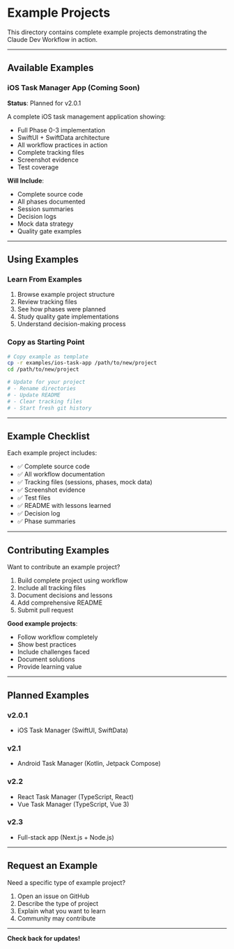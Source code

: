 # Example Projects

This directory contains complete example projects demonstrating the Claude Dev Workflow in action.

---

## Available Examples

### iOS Task Manager App (Coming Soon)

**Status**: Planned for v2.0.1

A complete iOS task management application showing:
- Full Phase 0-3 implementation
- SwiftUI + SwiftData architecture
- All workflow practices in action
- Complete tracking files
- Screenshot evidence
- Test coverage

**Will Include**:
- Complete source code
- All phases documented
- Session summaries
- Decision logs
- Mock data strategy
- Quality gate examples

---

## Using Examples

### Learn From Examples

1. Browse example project structure
2. Review tracking files
3. See how phases were planned
4. Study quality gate implementations
5. Understand decision-making process

### Copy as Starting Point

```bash
# Copy example as template
cp -r examples/ios-task-app /path/to/new/project
cd /path/to/new/project

# Update for your project
# - Rename directories
# - Update README
# - Clear tracking files
# - Start fresh git history
```

---

## Example Checklist

Each example project includes:

- ✅ Complete source code
- ✅ All workflow documentation
- ✅ Tracking files (sessions, phases, mock data)
- ✅ Screenshot evidence
- ✅ Test files
- ✅ README with lessons learned
- ✅ Decision log
- ✅ Phase summaries

---

## Contributing Examples

Want to contribute an example project?

1. Build complete project using workflow
2. Include all tracking files
3. Document decisions and lessons
4. Add comprehensive README
5. Submit pull request

**Good example projects**:
- Follow workflow completely
- Show best practices
- Include challenges faced
- Document solutions
- Provide learning value

---

## Planned Examples

### v2.0.1
- iOS Task Manager (SwiftUI, SwiftData)

### v2.1
- Android Task Manager (Kotlin, Jetpack Compose)

### v2.2
- React Task Manager (TypeScript, React)
- Vue Task Manager (TypeScript, Vue 3)

### v2.3
- Full-stack app (Next.js + Node.js)

---

## Request an Example

Need a specific type of example project?

1. Open an issue on GitHub
2. Describe the type of project
3. Explain what you want to learn
4. Community may contribute

---

**Check back for updates!**
